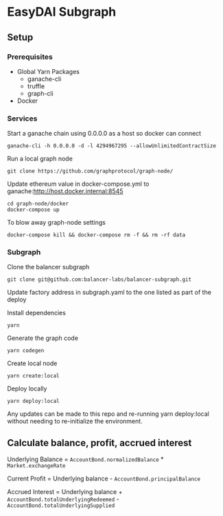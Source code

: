 # EasyDAI Subgraph

## Setup

### Prerequisites

* Global Yarn Packages
  * ganache-cli
  * truffle
  * graph-cli
* Docker 

### Services

Start a ganache chain using 0.0.0.0 as a host so docker can connect

```
ganache-cli -h 0.0.0.0 -d -l 4294967295 --allowUnlimitedContractSize
```

Run a local graph node

```
git clone https://github.com/graphprotocol/graph-node/
```

Update ethereum value in docker-compose.yml to ganache:http://host.docker.internal:8545

```
cd graph-node/docker
docker-compose up
```

To blow away graph-node settings

```
docker-compose kill && docker-compose rm -f && rm -rf data
```


### Subgraph

Clone the balancer subgraph

```
git clone git@github.com:balancer-labs/balancer-subgraph.git
```

Update factory address in subgraph.yaml to the one listed as part of the deploy

Install dependencies

```
yarn
```

Generate the graph code

```
yarn codegen
```

Create local node

```
yarn create:local
```

Deploy locally

```
yarn deploy:local
```

Any updates can be made to this repo and re-running yarn deploy:local without needing to re-initialize the environment.


## Calculate balance, profit, accrued interest 

Underlying Balance = `AccountBond.normalizedBalance` * `Market.exchangeRate`

Current Profit = Underlying balance - `AccountBond.principalBalance`

Accrued Interest = Underlying balance + `AccountBond.totalUnderlyingRedeemed` - `AccountBond.totalUnderlyingSupplied`
